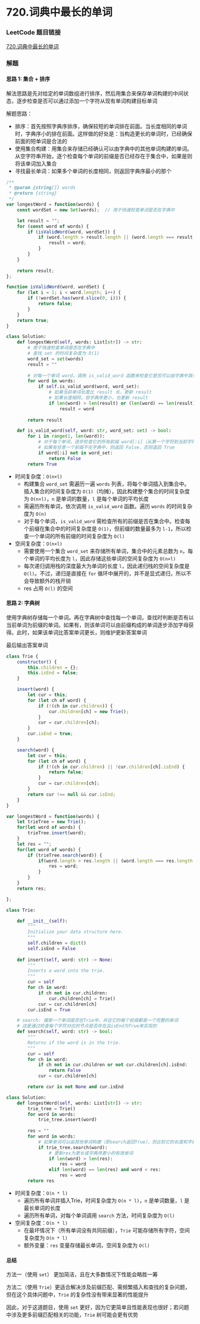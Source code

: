 # 720.词典中最长的单词

### LeetCode 题目链接

[720.词典中最长的单词](https://leetcode.cn/problems/binary-search/)

### 解题

#### 思路 1: 集合 + 排序

解法思路是先对给定的单词数组进行排序，然后用集合来保存单词构建的中间状态，逐步检查是否可以通过添加一个字符从现有单词构建目标单词

解题思路：
- 排序：首先按照字典序排序，确保较短的单词排在前面。当长度相同的单词时，字典序小的排在前面。这样做的好处是：当构造更长的单词时，已经确保前面的短单词是合法的
- 使用集合构建：用集合来存储已经确认可以由字典中的其他单词构建的单词。从空字符串开始，逐个检查每个单词的前缀是否已经存在于集合中，如果是则将该单词加入集合
- 寻找最长单词：如果多个单词的长度相同，则返回字典序最小的那个

```js
/**
 * @param {string[]} words
 * @return {string}
 */
var longestWord = function(words) {
    const wordSet = new Set(words);  // 用于快速检查单词是否在字典中

    let result = "";
    for (const word of words) {
        if (isValidWord(word, wordSet)) {
            if (word.length > result.length || (word.length === result.length && word < result)) {
                result = word;
            }
        }
    }
    
    return result;
};

function isValidWord(word, wordSet) {
    for (let i = 1; i < word.length; i++) {
        if (!wordSet.has(word.slice(0, i))) {
            return false;
        }
    }
    return true;
}
```
```python
class Solution:
    def longestWord(self, words: List[str]) -> str:
        # 用于快速检查单词是否在字典中
        # 查找 set 的时间复杂度为 O(1)
        word_set = set(words)  
        result = ""
        
        # 对每一个单词 word，调用 is_valid_word 函数来检查它是否可以由字典中其他单词逐步构建。如果可以，则判断是否需要更新 result
        for word in words:
            if self.is_valid_word(word, word_set):
                # 如果当前单词长度比 result 长，更新 result
                # 如果长度相同，但字典序更小，也更新 result
                if len(word) > len(result) or (len(word) == len(result) and word < result):
                    result = word
        
        return result

    def is_valid_word(self, word: str, word_set: set) -> bool:
        for i in range(1, len(word)):
            # 对于每个单词，逐步检查它的所有前缀 word[:i]（从第一个字符到当前字符的所有前缀）
            # 如果有任意一个前缀不在字典中，则返回 False，否则返回 True
            if word[:i] not in word_set:
                return False
        return True
```
- 时间复杂度：`O(n×l)`
  - 构建集合 `word_set` 需遍历一遍 `words` 列表，将每个单词插入到集合中。插入集合的时间复杂度为 `O(1)`（均摊），因此构建整个集合的时间复杂度为 `O(n×l)`，`n` 是单词的数量，`l` 是每个单词的平均长度
  - 需遍历所有单词，依次调用 `is_valid_word` 函数。遍历 `words` 的时间复杂度为 `O(n)`
  - 对于每个单词，`is_valid_word` 需检查所有的前缀是否在集合中。检查每个前缀在集合中的时间复杂度是 `O(1)`，但前缀的数量最多为 `l-1`，所以检查一个单词的所有前缀的时间复杂度为 `O(l)`
- 空间复杂度：`O(n×l)`
  - 需要使用一个集合 `word_set` 来存储所有单词，集合中的元素总数为 `n`，每个单词的平均长度为 `l`，因此存储这些单词的空间复杂度为 `O(n×l)`
  - 每次递归调用栈的深度最大为单词的长度 `l`，因此递归栈的空间复杂度是 `O(l)`。不过，递归是直接在 `for` 循环中展开的，并不是显式递归，所以不会导致额外的栈开销
  - res 占用 `O(l)` 的空间

#### 思路 2: 字典树

使用字典树存储每一个单词。再在字典树中查找每一个单词，查找时判断是否有以当前单词为前缀的单词。如果有，则该单词可以由前缀构成的单词逐步添加字母获得。此时，如果该单词比答案单词更长，则维护更新答案单词

最后输出答案单词

```js
class Trie {
    constructor() {
        this.children = {};
        this.isEnd = false;
    }

    insert(word) {
        let cur = this;
        for (let ch of word) {
            if (!(ch in cur.children)) {
                cur.children[ch] = new Trie();
            }
            cur = cur.children[ch];
        }
        cur.isEnd = true;
    }

    search(word) {
        let cur = this;
        for (let ch of word) {
            if (!(ch in cur.children) || !cur.children[ch].isEnd) {
                return false;
            }
            cur = cur.children[ch];
        }
        return cur !== null && cur.isEnd;
    }
}

var longestWord = function(words) {
    let trieTree = new Trie();
    for(let word of words) {
        trieTree.insert(word);
    }
    let res = "";
    for(let word of words) {
        if (trieTree.search(word)) {
            if(word.length > res.length || (word.length === res.length && word < res)) {
                res = word;
            }
        }
    }
    return res;

};
```
```python
class Trie:

    def __init__(self):
        """
        Initialize your data structure here.
        """
        self.children = dict()
        self.isEnd = False
    
    def insert(self, word: str) -> None:
        """
        Inserts a word into the trie.
        """
        cur = self
        for ch in word:
            if ch not in cur.children:
                cur.children[ch] = Trie()
            cur = cur.children[ch]
        cur.isEnd = True

    # search: 搜索一个单词是否在Trie中，并且它的每个前缀都是一个完整的单词
    # 这是通过检查每个字符对应的节点是否存在且isEnd为True来实现的
    def search(self, word: str) -> bool:
        """
        Returns if the word is in the trie.
        """
        cur = self
        for ch in word:
            if ch not in cur.children or not cur.children[ch].isEnd:
                return False
            cur = cur.children[ch]

        return cur is not None and cur.isEnd

class Solution:
    def longestWord(self, words: List[str]) -> str:
        trie_tree = Trie()
        for word in words:
            trie_tree.insert(word)
        
        res = ""
        for word in words:
            # 如果单词可以由其他单词构建（即search返回True），则比较它的长度和字典序与当前最长单词res
            if trie_tree.search(word):
                # 更新res为更长或字典序更小的有效单词
                if len(word) > len(res):
                    res = word
                elif len(word) == len(res) and word < res:
                    res = word
        return res
```
- 时间复杂度：`O(n * l)`
  - 遍历所有单词并插入Trie，时间复杂度为 `O(n * l)`，`n` 是单词数量，`l` 是最长单词的长度
  - 遍历所有单词，对每个单词调用 `search` 方法，时间复杂度为 `O(l)`
- 空间复杂度：`O(n * l)`
  - 在最坏情况下（所有单词没有共同前缀），`Trie` 可能存储所有字符，空间复杂度为 `O(n * l)`
  - 额外变量：`res` 变量存储最长单词，空间复杂度为 `O(l)`

#### 总结

方法一（使用 `set`） 更加简洁，且在大多数情况下性能会略胜一筹

方法二（使用 `Trie`）更适合解决涉及前缀匹配、需频繁插入和查找的复杂问题，但在这个具体问题中，`Trie` 的复杂性没有带来显著的性能提升

因此，对于这道题目，使用 `set` 更好，因为它更简单且性能表现也很好；若问题中涉及更多前缀匹配相关的功能，`Trie` 树可能会更有优势